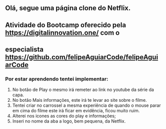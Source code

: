 ## Olá, segue uma página clone do Netflix.
## Atividade do Bootcamp oferecido pela https://digitalinnovation.one/ com o
## especialista https://github.com/felipeAguiarCode/felipeAguiarCode

### Por estar aprendendo tentei implementar:

1. No botão de Play o mesmo irá remeter ao link no youtube da série da capa.
2. No botão Mais informações, este irá te levar ao site sobre o filme.
3. Tentei criar no carrossel a mesma experiência de quando o mouse parar em cima do filme
   este irá ficar em evidência, ficou muito ruim.
4. Alterei nos icones as cores do play e informações;
5. Inseri no nome da aba a logo, bem pequena, da Netflix.



